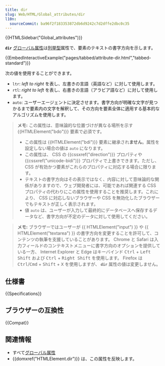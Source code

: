 ```yaml
---
title: dir
slug: Web/HTML/Global_attributes/dir
l10n:
  sourceCommit: ba96f2f183353872db6d9242c7d2dffe2dbc0c35
---
```


{{HTMLSidebar("Global_attributes")}}

**`dir`** [グローバル属性](/ja/docs/Web/HTML/Global_attributes)は[列挙型](/ja/docs/Glossary/Enumerated)属性で、要素のテキストの書字方向を示します。

{{EmbedInteractiveExample("pages/tabbed/attribute-dir.html","tabbed-standard")}}

次の値を使用することができます。

- `ltr`: _left to right_ を表し、左書きの言語（英語など）に対して使用します。
- `rtl`: _right to left_ を表し、右書きの言語（アラビア語など）に対して使用します。
- `auto`: ユーザーエージェントに決定させます。書字方向が明確な文字が見つかるまで要素内の文字を解釈して、その方向を要素全体に適用する基本的なアルゴリズムを使用します。

> **メモ:** この属性は、意味論的な位置づけが異なる場所を示す {{HTMLElement("bdo")}} 要素で必須です。
>
> - この属性は {{HTMLElement("bdi")}} 要素に継承され**ません**。属性を設定しない場合の値は `auto` になります。
> - この属性は、 CSS の {{cssxref("direction")}} プロパティや {{cssxref("unicode-bidi")}} プロパティで上書きできます。ただし、 CSS が有効かつ要素がこれらのプロパティに対応する場合に限ります。
> - テキストの書字方向はその表示ではなく、内容に対して意味論的な関係がありますので、ウェブ開発者には、可能であれば関連する CSS プロパティの代わりにこの属性を使用することを推奨します。これにより、 CSS に対応しないブラウザーや CSS を無効化したブラウザーでもテキストが正しく表示されます。
> - 値 `auto` は、ユーザーが入力して最終的にデータベースへ保存するデータなど、書字方向が不定のデータに対して使用してください。

> **メモ:** ブラウザーではユーザーが {{ HTMLElement("input") }} や {{ HTMLElement("textarea") }} の書字方向を変更することを許可して、コンテンツの執筆を支援していることがあります。 Chrome と Safari は入力フィールドのコンテキストメニューに書字方向のオプションを提供している一方、 Internet Explorer と Edge はキーバインド <kbd>Ctrl</kbd> + <kbd>Left Shift</kbd> および <kbd>Ctrl</kbd> + <kbd>Right Shift</kbd> を使用します。 Firefox は <kbd>Ctrl</kbd>/<kbd>Cmd</kbd> + <kbd>Shift</kbd> + <kbd>X</kbd> を使用しますが、 **`dir`** 属性の値は変更しません。

## 仕様書

{{Specifications}}

## ブラウザーの互換性

{{Compat}}

## 関連情報

- すべて[グローバル属性](/ja/docs/Web/HTML/Global_attributes)
- {{domxref("HTMLElement.dir")}} は、この属性を反映します。
